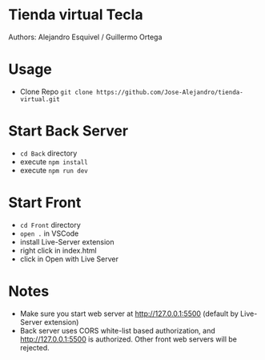 # Tienda virtual Tecla
Authors: Alejandro Esquivel / Guillermo Ortega

# Usage
* Clone Repo `git clone https://github.com/Jose-Alejandro/tienda-virtual.git`

# Start Back Server
* `cd Back` directory
* execute `npm install`
* execute `npm run dev`

# Start Front
* `cd Front` directory
* `open .` in VSCode
* install Live-Server extension
* right click in index.html
* click in Open with Live Server


# Notes
* Make sure you start web server at http://127.0.0.1:5500 (default by Live-Server extension)
* Back server uses CORS white-list based authorization, and http://127.0.0.1:5500 is authorized. Other front web servers will be rejected.

